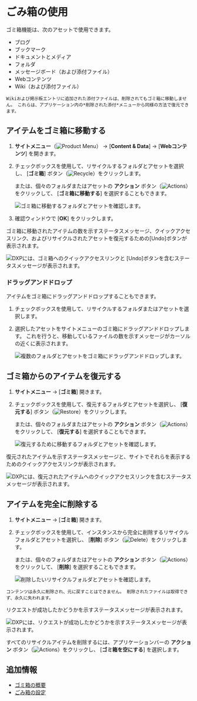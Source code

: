 # ごみ箱の使用

ゴミ箱機能は、次のアセットで使用できます。

  - ブログ
  - ブックマーク
  - ドキュメントとメディア
  - フォルダ
  - メッセージボード（および添付ファイル）
  - Webコンテンツ
  - Wiki（および添付ファイル）

<!-- end list -->

```{note}
Wikiおよび掲示板エントリに追加された添付ファイルは、削除されてもゴミ箱に移動しません。 これらは、アプリケーション内の*削除された添付*メニューから同様の方法で復元できます。
```

<a name="アイテムをゴミ箱に移動する" />

## アイテムをゴミ箱に移動する

1. **サイトメニュー**（![Product Menu](../../images/icon-product-menu.png)） → [**Content & Data**] → [**Webコンテンツ**] を開きます。

2.  チェックボックスを使用して、リサイクルするフォルダとアセットを選択し、 [**ゴミ箱**] ボタン（![Recycle](../../images/icon-app-trash.png)）をクリックします。

    または、個々のフォルダまたはアセットの **アクション** ボタン（![Actions](../../images/icon-actions.png)）をクリックして、 [**ゴミ箱に移動する**] を選択することもできます。

    ![ゴミ箱に移動するフォルダとアセットを確認します。](./using-the-recycle-bin/images/02.png)

3.  確認ウィンドウで [**OK**] をクリックします。

ゴミ箱に移動されたアイテムの数を示すステータスメッセージ、クイックアクセスリンク、およびリサイクルされたアセットを復元するための[Undo]ボタンが表示されます。

![DXPには、ゴミ箱へのクイックアクセスリンクと [Undo]ボタンを含むステータスメッセージが表示されます。 ](./using-the-recycle-bin/images/03.png)

### ドラッグアンドドロップ

アイテムをゴミ箱にドラッグアンドドロップすることもできます。

1.  チェックボックスを使用して、リサイクルするフォルダまたはアセットを選択します。

2.  選択したアセットをサイトメニューのゴミ箱にドラッグアンドドロップします。 これを行うと、移動しているファイルの数を示すメッセージがカーソルの近くに表示されます。

    ![複数のフォルダとアセットをゴミ箱にドラッグアンドドロップします。](./using-the-recycle-bin/images/04.png)

<a name="ゴミ箱からのアイテムを復元する" />

## ゴミ箱からのアイテムを復元する

1. **サイトメニュー** → [**ゴミ箱**] 開きます。

2.  チェックボックスを使用して、復元するフォルダとアセットを選択し、 [**復元する**] ボタン（![Restore](../../images/icon-restore.png)）をクリックします。

    または、個々のフォルダまたはアセットの **アクション** ボタン（![Actions](../../images/icon-actions.png)）をクリックして、 [**復元する**] を選択することもできます。

    ![復元するために移動するフォルダとアセットを確認します。](./using-the-recycle-bin/images/05.png)

復元されたアイテムを示すステータスメッセージと、サイトでそれらを表示するためのクイックアクセスリンクが表示されます。

![DXPには、復元されたアイテムへのクイックアクセスリンクを含むステータスメッセージが表示されます。](./using-the-recycle-bin/images/06.png)

<a name="アイテムを完全に削除する" />

## アイテムを完全に削除する

1. **サイトメニュー** → [**ゴミ箱**] 開きます。

2.  チェックボックスを使用して、インスタンスから完全に削除するリサイクルフォルダとアセットを選択し、 [**削除**] ボタン（![Delete](../../images/icon-delete.png)）をクリックします。

    または、個々のフォルダまたはアセットの **アクション** ボタン（![Actions](../../images/icon-actions.png)）をクリックして、 [**削除**] を選択することもできます。

    ![削除したいリサイクルフォルダとアセットを確認します。](./using-the-recycle-bin/images/07.png)

<!-- end list -->

```{important}
コンテンツは永久に削除され、元に戻すことはできません。 削除されたファイルは取得できず、永久に失われます。
```

リクエストが成功したかどうかを示すステータスメッセージが表示されます。

![DXPには、リクエストが成功したかどうかを示すステータスメッセージが表示されます。](./using-the-recycle-bin/images/08.png)

すべてのリサイクルアイテムを削除するには、アプリケーションバーの **アクション** ボタン（![Actions](../../images/icon-actions.png)）をクリックし、 [**ゴミ箱を空にする**] を選択します。

<a name="追加情報" />

## 追加情報

  - [ゴミ箱の概要](./recycle-bin-overview.md)
  - [ごみ箱の設定](./configuring-the-recycle-bin.md)
